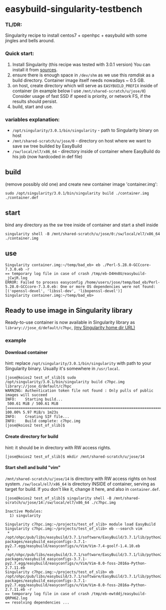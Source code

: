 # easybuild-singularity-testbench

### TL/DR:

Singularity recipe to install centos7 + openhpc + easybuild with some jingles and bells around.

### Quick start:

1) Install Singularity (this recipe was tested with 3.0.1 version) You can install it from [sources]( https://github.com/sylabs/singularity/releases).
2) ensure there is enough space in ```/dev/shm``` as we use this _ramdisk_ as a build directory. Container image itself needs nowadays ~ 0.5 GB.
3) on host, create directory which will serve as ```EASYBUILD_PREFIX``` inside of container (in example below I use ```/mnt/shared-scratch/u/jose/0```) Consider usage of fast SSD if speed is priority, or network FS, if the results should persist.
4) build, start and use.

### variables explanation:
* ```/opt/singularity/3.0.1/bin/singularity``` - path to Singularity binary on host
* ```/mnt/shared-scratch/u/jose/0``` - directory on host where we want to save sw tree builded by EasyBuild
* ```/sw/local/el7/x86_64``` - directory inside of container where EasyBuild do his job (now hardcoded in def file)


## build

(remove possibly old one) and create new container image 'container.img':

    sudo /opt/singularity/3.0.1/bin/singularity build ./container.img ./container.def

## start

bind any directory as the sw tree inside of container and start a shell inside

    singularity shell -B /mnt/shared-scratch/u/jose/0:/sw/local/el7/x86_64 ./container.img

## use
 
    Singularity container.img:~/temp/bad_eb> eb ./Perl-5.28.0-GCCcore-7.3.0.eb -r
    == temporary log file in case of crash /tmp/eb-D4Hn8U/easybuild-_jCwjR.log
    ERROR: Failed to process easyconfig /home/users/jose/temp/bad_eb/Perl-5.28.0-GCCcore-7.3.0.eb: One or more OS dependencies were not found: [('openssl-devel', 'libssl-dev', 'libopenssl-devel')]
    Singularity container.img:~/temp/bad_eb>

## Ready to use image in Singularity library

Ready-to-use container is now available in Singularity library as `library://jose_d/default/c7hpc`, [(my Singularity home dir URL)](https://cloud.sylabs.io/library/jose_d)

### example

#### Download container

hint: replace `/opt/singularity/3.0.1/bin/singularity` with path to your Singularity binary. Usually it's somewhere in `/usr/local`. 

```
[jose@koios2 test_of_slib]$ sudo /opt/singularity/3.0.1/bin/singularity build c7hpc.img library://jose_d/default/c7hpc 
WARNING: Authentication token file not found : Only pulls of public images will succeed
INFO:    Starting build...
 500.61 MiB / 500.61 MiB [========================================================================================================] 100.00% 5.97 MiB/s 1m23s
INFO:    Creating SIF file...
INFO:    Build complete: c7hpc.img
[jose@koios2 test_of_slib]$
```
#### Create directory for build

hint: it should be in directory with RW access rights.

```
[jose@koios2 test_of_slib]$ mkdir /mnt/shared-scratch/u/jose/14
```

#### Start shell and build "vim"

`/mnt/shared-scratch/u/jose/14` is directory with RW access rights on host system.
`/sw/local/el7/x86_64` is directory INSIDE of container, serving as target for build. If you don't like it, change it here, and also in `container.def`. 

```
[jose@koios2 test_of_slib]$ singularity shell -B /mnt/shared-scratch/u/jose/14:/sw/local/el7/x86_64 ./c7hpc.img 

Inactive Modules:
  1) singularity

Singularity c7hpc.img:~/projects/test_of_slib> module load EasyBuild
Singularity c7hpc.img:~/projects/test_of_slib> eb --search vim
 * /opt/ohpc/pub/libs/easybuild/3.7.1/software/EasyBuild/3.7.1/lib/python2.7/site-packages/easybuild_easyconfigs-3.7.1-py2.7.egg/easybuild/easyconfigs/v/Vim/Vim-7.4-goolf-1.4.10.eb
 * /opt/ohpc/pub/libs/easybuild/3.7.1/software/EasyBuild/3.7.1/lib/python2.7/site-packages/easybuild_easyconfigs-3.7.1-py2.7.egg/easybuild/easyconfigs/v/Vim/Vim-8.0-foss-2016a-Python-2.7.11.eb
Singularity c7hpc.img:~/projects/test_of_slib> eb /opt/ohpc/pub/libs/easybuild/3.7.1/software/EasyBuild/3.7.1/lib/python2.7/site-packages/easybuild_easyconfigs-3.7.1-py2.7.egg/easybuild/easyconfigs/v/Vim/Vim-8.0-foss-2016a-Python-2.7.11.eb -r
== temporary log file in case of crash /tmp/eb-ewtddj/easybuild-QRPH62.log
== resolving dependencies ...
```
